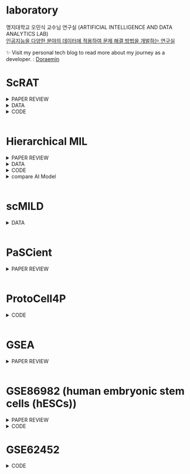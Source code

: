 # laboratory

명지대학교 오민식 교수님 연구실 (ARTIFICIAL INTELLIGENCE AND DATA ANALYTICS LAB)
<br>
[인공지능을 다양한 분야의 데이터에 적용하여 문제 해결 방법을 개발하는 연구실](https://ailab-mju.github.io/)

✨ Visit my personal tech blog to read more about my journey as a developer. : [Doraemin](https://doraemin.tistory.com/)

# ScRAT

<details>
<summary>PAPER REVIEW</summary>
<ul>
  <li><a href="https://doraemin.tistory.com/165" target="_blank">[ScRAT] Phenotype prediction from single-cell RNA-seq data using attention-based neural networks</a></li>
  <li><a href="https://doraemin.tistory.com/162" target="_blank">[ScRAT Flow] Phenotype prediction from single-cell RNA-seq data using attention-based neural networks</a></li>
</ul>
</details>

<details>
<summary>DATA</summary>
<ul>
  <li><a href="https://doraemin.tistory.com/164" target="_blank">[ScRAT] Exploratory Data (Summary)</a></li>
</ul>
</details>

<details>
<summary>CODE</summary>
<ul>
  <li><a href="https://doraemin.tistory.com/158" target="_blank">[ScRAT] scRNA Analysis</a></li>
  <li><a href="https://doraemin.tistory.com/159" target="_blank">[ScRAT] Code Demo</a></li>
  <li><a href="https://doraemin.tistory.com/161" target="_blank">[ScRAT] STEP 1. Sample mixup</a></li>
  <li><a href="https://doraemin.tistory.com/160" target="_blank">[ScRAT] utils.py_mixup()</a></li>
  <li><a href="https://doraemin.tistory.com/163" target="_blank">[ScRAT] STEP 2. Attention layer</a></li>
</ul>
</details>
<br>

# Hierarchical MIL

<details>
<summary>PAPER REVIEW</summary>
<ul>
  <li><a href="https://doraemin.tistory.com/167" target="_blank">[Hierarchical MIL] Incorporating Hierarchical Information into Multiple Instance Learning for Patient Phenotype Prediction with scRNA-seq Data</a></li>
  <li><a href="https://doraemin.tistory.com/172" target="_blank">[Optuna] Key Concepts and Descriptions</a></li>
  <li><a href="https://doraemin.tistory.com/174" target="_blank">[StratifiedKFold] Key Concepts and Descriptions</a></li>
</ul>
</details>

<details>
<summary>DATA</summary>
<ul>
  <li><a href="https://doraemin.tistory.com/166" target="_blank">[Hierarchical MIL] Exploratory Data (Summary)</a></li>
</ul>
</details>

<details>
<summary>CODE</summary>
<ul>
  <li><a href="https://doraemin.tistory.com/169" target="_blank">[Hierarchical MIL] scRNA Analysis</a></li>
  <li><a href="https://doraemin.tistory.com/173" target="_blank">[Hierarchical MIL] Code ; Train.py</a></li>
  <li><a href="https://doraemin.tistory.com/175" target="_blank">[Hierarchical MIL] Difference btw '.h5ad' and '.h5'</a></li>
  <li><a href="https://doraemin.tistory.com/176" target="_blank">[Hierarchical MIL] [Hierarchical MIL] Preprocessing Create '.h5ad'</a></li>
</ul>
</details>
<details>
<summary>compare AI Model</summary>
<ul>
  <li><a href="https://doraemin.tistory.com/188" target="_blank">[Hierarchical MIL] compare AI Model</a></li>
</ul>
</details>

<br>

# scMILD

<details>
<summary>DATA</summary>
<ul>
  <li><a href="https://doraemin.tistory.com/185" target="_blank">[scMILD] Datasets Download</a></li>
</ul>
</details>
<br>

# PaSCient

<details>
<summary>PAPER REVIEW</summary>
<ul>
  <li><a href="https://doraemin.tistory.com/189" target="_blank">[PaSCient] Learning multi-cellular representations of single-cell transcriptomics data enables characterization of patient-level disease states</a></li>
</ul>
</details>
<br>

# ProtoCell4P

<details>
<summary>CODE</summary>
<ul>
  <li><a href="https://doraemin.tistory.com/190" target="_blank">[ProtoCell 4P] scRNA Analysis</a></li>
</ul>
</details>
<br>

# GSEA

<details>
<summary>PAPER REVIEW</summary>
<ul>
  <li><a href="https://doraemin.tistory.com/204" target="_blank">[GSEA] Gene set enrichment analysis (GSEA),Pathway Enrichment analysis,Gene Ontology Enrichment analysis</a></li>
</ul>
</details>
<br>

# GSE86982 (human embryonic stem cells (hESCs))

<details>
<summary>PAPER REVIEW</summary>
<ul>
  <li><a href="https://doraemin.tistory.com/203" target="_blank">Single-cell RNA-seq data analysis reveals functionally relevant biomarkers of early brain development and their regulatory footprints in human embryonic stem cells (hESCs)</a></li>
  <li><a href="https://doraemin.tistory.com/44" target="_blank">[GSEA] Paper review detail</a></li>
</ul>
</details>

<details>
<summary>CODE</summary>
<ul>
  <li><a href="https://doraemin.tistory.com/37" target="_blank">[Seurat] Single cell Analysis</a></li>
  <li><a href="https://doraemin.tistory.com/38" target="_blank">[Seurat] [MAST] DEGs 분석</a></li>
  <li><a href="https://doraemin.tistory.com/39" target="_blank">[Seurat] [limma] DEGs Analysis</a></li>
  <li><a href="https://doraemin.tistory.com/40" target="_blank">[Seurat] [DESeq2] DEGs Analysis</a></li>
  <li><a href="https://doraemin.tistory.com/41" target="_blank">[MAST], [limma], [DESeq2] Common DEGs Analysis</a></li>
  <li><a href="https://doraemin.tistory.com/202" target="_blank">GSE86982 Analysis Summary</a></li>
</ul>
</details>

# GSE62452

<details>
<summary>CODE</summary>
<ul>
  <li><a href="https://doraemin.tistory.com/205" target="_blank">GSE62452 (microarray) Analysis Result</a></li>
</ul>
</details>
<!--
<details>
<summary></summary>
<ul>
  <li><a href="https://doraemin.tistory.com/" target="_blank"></a></li>
  <li><a href="https://doraemin.tistory.com/" target="_blank"></a></li>
</ul>
</details>
 -->
